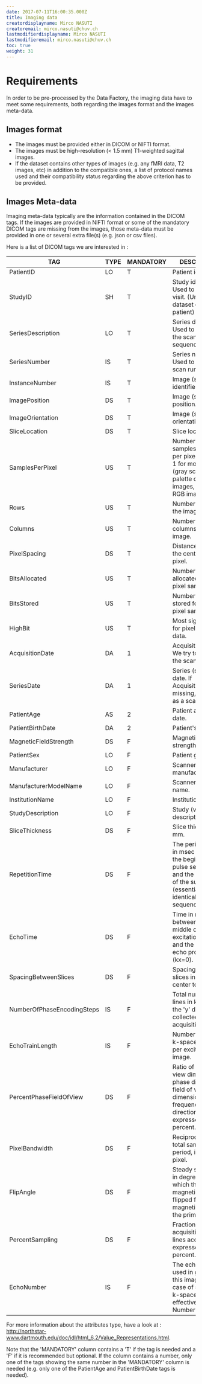 ```yaml
---
date: 2017-07-11T16:00:35.000Z
title: Imaging data
creatordisplayname: Mirco NASUTI
creatoremail: mirco.nasuti@chuv.ch
lastmodifierdisplayname: Mirco NASUTI
lastmodifieremail: mirco.nasuti@chuv.ch
toc: true
weight: 31
---
```


# Requirements

In order to be pre-processed by the Data Factory, the imaging data have to meet some requirements, both regarding the images format and the images meta-data.

## Images format

- The images must be provided either in DICOM or NIFTI format.
- The images must be high-resolution (< 1.5 mm) T1-weighted sagittal images.
- If the dataset contains other types of images (e.g. any fMRI data, T2 images, etc) in addition to the compatible ones, a list of protocol names used and their compatibility status regarding the above criterion has to be provided.

## Images Meta-data

Imaging meta-data typically are the information contained in the DICOM tags. If the images are provided in NIFTI format or some of the mandatory DICOM tags are missing from the images, those meta-data must be provided in one or several extra file(s) (e.g. json or csv files).

Here is a list of DICOM tags we are interested in :

TAG                        | TYPE | MANDATORY | DESCRIPTION
-------------------------- | ---- | --------- | ------------------------------------------------------------------------------------------------------------------------------------------------
PatientID                  | LO   | T         | Patient identifier.
StudyID                    | SH   | T         | Study identifier. Used to identify a visit. (Unique per dataset or per patient)
SeriesDescription          | LO   | T         | Series description. Used to describe the scanning sequence/protocol.
SeriesNumber               | IS   | T         | Series number. Used to identify a scan run.
InstanceNumber             | IS   | T         | Image (slice) identifier.
ImagePosition              | DS   | T         | Image (slice) position.
ImageOrientation           | DS   | T         | Image (slice) orientation.
SliceLocation              | DS   | T         | Slice location.
SamplesPerPixel            | US   | T         | Number of samples (planes) per pixel. Usually, 1 for monochrome (gray scale) and palette color images, or 3 for RGB images.
Rows                       | US   | T         | Number of rows in the image.
Columns                    | US   | T         | Number of columns in the image.
PixelSpacing               | DS   | T         | Distance between the center of each pixel.
BitsAllocated              | US   | T         | Number of bits allocated for each pixel sample.
BitsStored                 | US   | T         | Number of bits stored for each pixel sample.
HighBit                    | US   | T         | Most significant bit for pixel sample data.
AcquisitionDate            | DA   | 1         | Acquisition date. We try to use it as the scan date.
SeriesDate                 | DA   | 1         | Series (scan run) date. If AcquisitionDate is missing, we use it as a scan date.
PatientAge                 | AS   | 2         | Patient age at scan date.
PatientBirthDate           | DA   | 2         | Patient's birth date.
MagneticFieldStrength      | DS   | F         | Magnetic field strength.
PatientSex                 | LO   | F         | Patient gender.
Manufacturer               | LO   | F         | Scanner manufacturer.
ManufacturerModelName      | LO   | F         | Scanner model name.
InstitutionName            | LO   | F         | Institution name.
StudyDescription           | LO   | F         | Study (visit) description.
SliceThickness             | DS   | F         | Slice thickness in mm.
RepetitionTime             | DS   | F         | The period of time in msec between the beginning of a pulse sequence and the beginning of the succeeding (essentially identical) pulse sequence.
EchoTime                   | DS   | F         | Time in ms between the middle of the excitation pulse and the peak of the echo produced (kx=0).
SpacingBetweenSlices       | DS   | F         | Spacing between slices in mm (from center to center).
NumberOfPhaseEncodingSteps | IS   | F         | Total number of lines in k-space in the 'y' direction collected during acquisition.
EchoTrainLength            | IS   | F         | Number of lines in k-space acquired per excitation per image.
PercentPhaseFieldOfView    | DS   | F         | Ratio of field of view dimension in phase direction to field of view dimension in frequency direction, expressed as a percent.
PixelBandwidth             | DS   | F         | Reciprocal of the total sampling period, in hertz per pixel.
FlipAngle                  | DS   | F         | Steady state angle in degrees to which the magnetic vector is flipped from the magnetic vector of the primary field.
PercentSampling            | DS   | F         | Fraction of acquisition matrix lines acquired, expressed as a percent.
EchoNumber                 | IS   | F         | The echo number used in generating this image. In the case of segmented k-space, it is the effective Echo Number.

For more information about the attributes type, have a look at : <http://northstar-www.dartmouth.edu/doc/idl/html_6.2/Value_Representations.html>.

Note that the 'MANDATORY' column contains a 'T' if the tag is needed and a 'F' if it is recommended but optional. If the column contains a number, only one of the tags showing the same number in the 'MANDATORY' column is needed (e.g. only one of the PatientAge and PatientBirthDate tags is needed).
